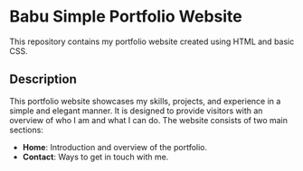 # Babu Simple Portfolio Website

This repository contains my portfolio website created using HTML and basic CSS.

## Description

This portfolio website showcases my skills, projects, and experience in a simple and elegant manner. It is designed to provide visitors with an overview of who I am and what I can do. The website consists of two main sections:

- **Home**: Introduction and overview of the portfolio.
- **Contact**: Ways to get in touch with me.

